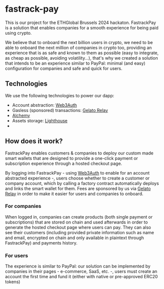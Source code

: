 # fastrack-pay

This is our project for the ETHGlobal Brussels 2024 hackaton. FastrackPay is a solution that enables companies for a smooth experience for being paid using crypto.

We believe that to onboard the next billion users in crypto, we need to be able to onboard the next million of companies in crypto too, providing an experience that is as safe and known to them as possible (easy to integrate, as cheap as possible, avoiding volatility...), that's why we created a solution that intends to be an experience similar to PayPal: minimal (and easy) configuration for companies and safe and quick for users.

## Technologies

We use the following technologies to power our dapp: 

- Account abstraction: [Web3Auth](https://web3auth.io/)
- Gasless (sponsored) transactions: [Gelato Relay](https://www.gelato.network/relay)
- [Alchemy](https://www.alchemy.com/)
- Assets storage: [Lighthouse](https://www.lighthouse.storage/)
- 

## How does it work?

FastrackPay enables customers & companies to deploy our custom made smart wallets that are designed to provide a one-click payment or subscription experience through a hosted checkout page.

By logging into FastrackPay - using [Web3Auth](https://web3auth.io/) to enable for an account abstracted experience  -, users choose whether to create a customer or company account, which by calling a factory contract automatically deploys and links the smart wallet for them. Fees are sponsored by us via [Gelato Relay](https://www.gelato.network/relay) in order to make it easier for users and companies to onboard.

### For companies

When logged in, companies can create products (both single payment or subscriptions) that are stored on chain and used afterwards in order to generate the hosted checkout page where users can pay. They can also see their customers (including provided private information such as name and email, encrypted on chain and only available in plaintext through FastrackPay) and payments history. 

### For users

The experience is similar to PayPal: our solution can be implemented by companies in their pages - e-commerce, SaaS, etc. -, users must create an account the first time and fund it (either with native or pre-approved ERC20 tokens) 
